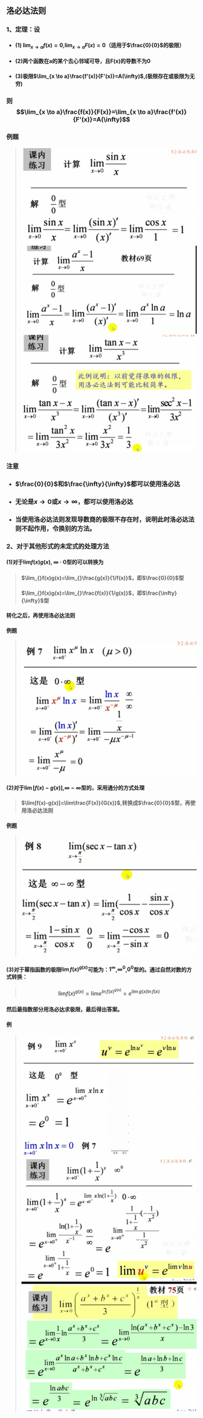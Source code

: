 ## 洛必达法则
### 1、定理：设
- #### (1) $\lim_{x \to a}f(x)=0$,$\lim_{x \to a}F(x)=0$（适用于$\frac{0}{0}$的极限）
- #### (2)两个函数在a的某个去心邻域可导，且F(x)的导数不为0
- #### (3)极限$\lim_{x \to a}\frac{f'(x)}{F'(x)}=A(\infty)$,(极限存在或极限为无穷)
### 则$$\lim_{x \to a}\frac{f(x)}{F(x)}=\lim_{x \to a}\frac{f'(x)}{F'(x)}=A(\infty)$$

### 例题
> #### ![](assets/markdown-img-paste-20180331203932225.png)![](assets/markdown-img-paste-20180331203952161.png)![](assets/markdown-img-paste-20180331204039914.png)

### 注意
- ### $\frac{0}{0}$和$\frac{\infty}{\infty}$都可以使用洛必达
- ### 无论是$x \to 0$或$x \to \infty$，都可以使用洛必达

- ### 当使用洛必达法则发现导数商的极限不存在时，说明此时洛必达法则不起作用，令换别的方法。

### 2、对于其他形式的未定式的处理方法
#### (1)对于$\lim_{}f(x)g(x)$, $\infty \cdot 0$型的可以转换为
> #### $\lim_{}f(x)g(x)=\lim_{}\frac{g(x)}{1/f(x)}$，即$\frac{0}{0}$型
> #### $\lim_{}f(x)g(x)=\lim_{}\frac{f(x)}{1/g(x)}$，即$\frac{\infty}{\infty}$型
#### 转化之后，再使用洛必达法则

#### 例题
> ![](assets/markdown-img-paste-20180401102949374.png)

#### (2)对于$\lim[f(x)-g(x)]$,$\infty - \infty$型的，采用通分的方式处理
> #### $\lim[f(x)-g(x)]=\lim\frac{F(x)}{G(x)}$,转换成$\frac{0}{0}$型，再使用洛必达法则
#### 例题
>![](assets/markdown-img-paste-20180401103400483.png)

#### (3)对于幂指函数的极限$\lim{}f(x)^{g(x)}$可能为：$1^{\infty}$,$\infty^0$,$0^0$型的。通过自然对数的方式转换：
> #### $$\lim_{}f(x)^{g(x)}=\lim_{}e^{\ln f(x)^{g(x)}}=e^{\lim g(x)\ln f(x)}$$
#### 然后最指数部分用洛必达求极限，最后得出答案。
#### 例
> ![](assets/markdown-img-paste-20180401104003361.png)![](assets/markdown-img-paste-20180401104020746.png)![](assets/markdown-img-paste-20180401104040119.png)
